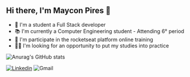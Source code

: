 ## Hi there, I'm Maycon Pires 👋


- 🌱 I'm a student a Full Stack developer
- 📚 I'm currently a Computer Engineering student - Attending 6° period
- 🚀 I'm participate in the rocketseat platform online training
- 👨‍💻 I'm looking for an opportunity to put my studies into practice

![Anurag's GitHub stats](https://github-readme-stats.vercel.app/api?username=MayconPires-exe&show_icons=true&theme=jolly)

[![Linkedin](https://img.shields.io/badge/-LinkedIn-060606?style=flat&labelColor=0D0D0D&logo=Linkedin&Color=white)](https://www.linkedin.com/in/maycon-pires-8893b519b/)
![Gmail](https://img.shields.io/badge/-piresmaycon4@gmail.com-060606?style=flat&labelColor=0D0D0D&logo=Gmail&Color=white)
